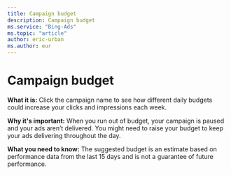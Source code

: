 ```yaml
---
title: Campaign budget
description: Campaign budget
ms.service: "Bing-Ads"
ms.topic: "article"
author: eric-urban
ms.author: eur
---
```


# Campaign budget

**What it is:**        Click the campaign name to see how different daily budgets could increase your clicks and impressions each week.

**Why it's important:**        When you run out of budget, your campaign is paused and your ads aren’t delivered. You might need to raise your budget to keep your ads delivering throughout the day.

**What you need to know:**        The suggested budget is an estimate based on performance data from the last 15 days and is not a guarantee of future performance.



